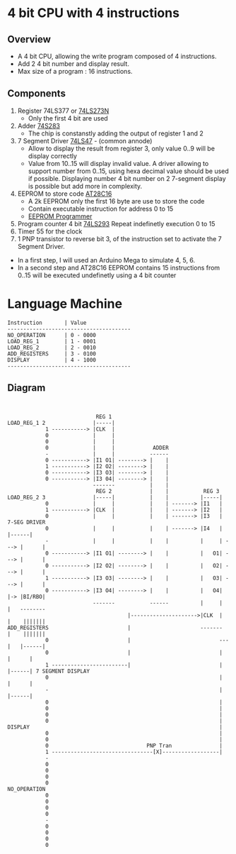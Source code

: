 # 4 bit CPU with 4 instructions

## Overview
* A 4 bit CPU, allowing the write program composed of 4 instructions.
* Add 2 4 bit number and display result.
* Max size of a program : 16 instructions.

## Components

1. Register 74LS377 or [74LS273N](http://www.ti.com/lit/ds/symlink/sn74ls273.pdf)
    - Only the first 4 bit are used
2. Adder [74S283](http://www.ti.com/lit/ds/symlink/sn74s283.pdf)
    - The chip is constanstly adding the output of register 1 and 2
3. 7 Segment Driver [74LS47](http://www.ti.com/lit/ds/symlink/sn74ls47.pdf) - (common annode)
    - Allow to display the result from register 3, only value 0..9 will be display correctly
    - Value from 10..15 will display invalid value.
A driver allowing to support number from 0..15, using hexa decimal value should be used if possible.
Displaying number 4 bit number on 2 7-segment display is possible but add more in complexity.    
4. EEPROM to store code [AT28C16](https://www.mouser.com/catalog/specsheets/atmel_doc0540.pdf)
    - A 2k EEPROM only the first 16 byte are use to store the code
    - Contain executable instruction for address 0 to 15
    - [EEPROM Programmer](https://frederictorres.blogspot.com/2018/06/at28c16-eeprom-programmer.html)
5. Program counter 4 bit [74LS293](http://www.ti.com/lit/ds/symlink/sn74ls293.pdf)
    Repeat indefinetly execution 0 to 15
6. Timer 55 for the clock
7. 1 PNP transistor to reverse bit 3, of the instruction set
   to activate the 7 Segment Driver.

- In a first step, I will used an Arduino Mega to simulate 4, 5, 6.
- In a second step and AT28C16 EEPROM contains 15 instructions from 0..15 will be executed
undefinetly using a 4 bit counter


# Language Machine

```
Instruction       | Value
---------------------------------------
NO_OPERATION      | 0 - 0000
LOAD_REG_1        | 1 - 0001
LOAD_REG_2        | 2 - 0010
ADD_REGISTERS     | 3 - 0100
DISPLAY           | 4 - 1000
---------------------------------------
```

## Diagram
```


                            REG 1
LOAD_REG_1 2               |-----|
            1 -----------> |CLK  |
            0              |     |
            0              |     |
            0              |     |            ADDER
            -              |     |           ------
            0 -----------> |I1 O1| --------> |    |
            1 -----------> |I2 O2| --------> |    |
            0 -----------> |I3 O3| --------> |    |
            0 -----------> |I3 04| --------> |    |
                           -------           |    |
                            REG 2            |    |           REG 3
LOAD_REG_2 3               |-----|           |    |          |-----|
            0              |     |           |    | -------> |I1   |
            1 -----------> |CLK  |           |    | -------> |I2   |
            0              |     |           |    | -------> |I3   |    7-SEG DRIVER
            0              |     |           |    | -------> |I4   |      |------|
            -              |     |           |    |          |     | ---> |      |
            0 -----------> |I1 O1| --------> |    |          |   O1| ---> |      |
            0 -----------> |I2 O2| --------> |    |          |   O2| ---> |      |
            1 -----------> |I3 O3| --------> |    |          |   O3| ---> |      |
            0 -----------> |I3 O4| --------> |    |          |   O4|  |-> |BI/RBO|
                           -------           ------          |     |  |   --------
                                      |--------------------->|CLK  |  |    |||||||
ADD_REGISTERS                         |                      -------  |    |||||||
            0                         |                            ---|   |------|
            0                         |                            |      |      |
            1 ------------------------|                            |      |------| 7 SEGMENT DISPLAY
            0                                                      |      |      |
            -                                                      |      |------|
            0                                                      |      
            0                                                      |
            0                                                      |
            0                                                      |
DISPLAY                                                            |
            0                                                      |
            0                                                      |
            0                               PNP Tran               |
            1 --------------------------------[X]------------------|
            -
            0
            0
            0
            0
NO_OPERATION
            0
            0
            0
            0
            -
            0
            0
            0
            0
```
